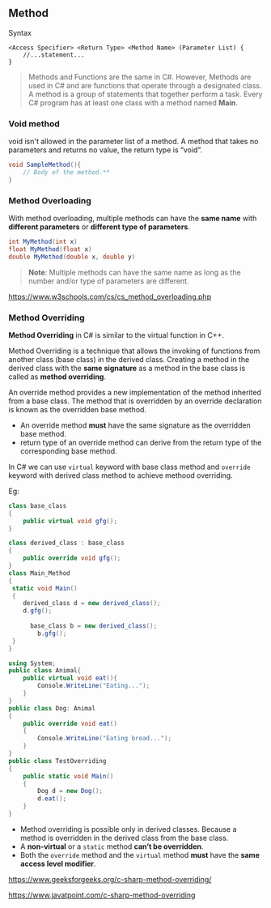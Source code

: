 ## Method

Syntax
```
<Access Specifier> <Return Type> <Method Name> (Parameter List) {
    //...statement...
}
```

> Methods and Functions are the same in C#.                                                                                   However, Methods are used in C# and are functions that operate through a designated class. A method is a group of statements that together perform a task. Every C# program has at least one class with a method named **Main**.

### Void method

void isn't allowed in the parameter list of a method. A method that takes no parameters and returns no value, 
the return type is “void”.


```CS
void SampleMethod(){
	// Body of the method.**
}
```

### Method Overloading
With method overloading, multiple methods can have the **same name** with **different parameters** or **different type of parameters**.
```cs
int MyMethod(int x)
float MyMethod(float x)
double MyMethod(double x, double y)
```

> **Note**: Multiple methods can have the same name as long as the number and/or type of parameters are different.

https://www.w3schools.com/cs/cs_method_overloading.php


### Method Overriding

**Method Overriding** in C# is similar to the virtual function in C++. 

Method Overriding is a technique that allows the invoking of functions from another class (base class) in the derived class. Creating a method in the derived class with the **same signature** as a method in the base class is called as **method overriding**.

An override method provides a new implementation of the method inherited from a base class. The method that is overridden by an override declaration is known as the overridden base method.

- An override method **must** have the same signature as the overridden base method.
- return type of an override method can derive from the return type of the corresponding base method.

In C# we can use `virtual` keyword with base class method and `override` keyword with derived class method to achieve methood overriding.

Eg:
```cs
class base_class
{
    public virtual void gfg();
}

class derived_class : base_class
{
    public override void gfg();
}
class Main_Method
{
 static void Main()
 {
    derived_class d = new derived_class();
    d.gfg();
    
      base_class b = new derived_class();
        b.gfg();
 }
}
```

```cs
using System;  
public class Animal{  
    public virtual void eat(){  
        Console.WriteLine("Eating...");  
    }  
}  
public class Dog: Animal  
{  
    public override void eat()  
    {  
        Console.WriteLine("Eating bread...");  
    }  
}  
public class TestOverriding  
{  
    public static void Main()  
    {  
        Dog d = new Dog();  
        d.eat();  
    }  
} 

```
-   Method overriding is possible only in derived classes. Because a method is overridden in the derived class from the base class.
-   A **non-virtual** or a `static` method **can’t be overridden**.
-   Both the `override` method and the `virtual` method **must** have the **same access level modifier**.


https://www.geeksforgeeks.org/c-sharp-method-overriding/

https://www.javatpoint.com/c-sharp-method-overriding
